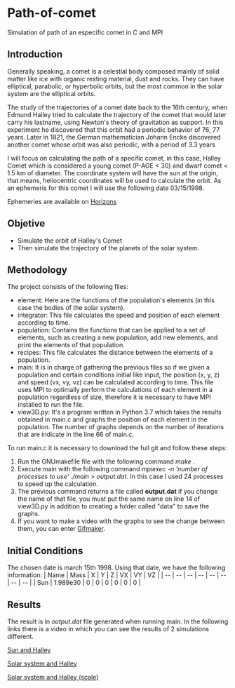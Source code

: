 # Path-of-comet
Simulation of path of an especific comet in C and MPI

## Introduction
Generally speaking, a comet is a celestial body composed mainly of solid matter like ice with organic resting material, dust and rocks. They can have elliptical, parabolic, or hyperbolic orbits, but the most common in the solar system are the elliptical orbits.

The study of the trajectories of a comet date back to the 16th century, when Edmund Halley tried to calculate the trajectory of the comet that would later carry his lastname, using Newton's theory of gravitation as support. In this experiment he discovered that this orbit had a periodic behavior of 76, 77 years.
Later in 1821, the German mathematician Johann Encke discovered another comet whose orbit was also periodic, with a period of 3.3 years

I will focus on calculating the path of a specific comet, in this case, Halley Comet which is considered a young comet (P-AGE < 30) and dwarf comet < 1.5 km of diameter.
The coordinate system will have the sun at the origin, that means, heliocentric coordinates will be used to calculate the orbit.
As an ephemeris for this comet I will use the following date 03/15/1998.

Ephemeries are available on [Horizons](https://ssd.jpl.nasa.gov/horizons.cgi)

## Objetive
- Simulate the orbit of Halley's Comet
- Then simulate the trajectory of the planets of the solar system.


## Methodology
The project consists of the following files:
- element: Here are the functions of the population's elements (in this case the bodies of the solar system).
- integrator: This file calculates the speed and position of each element according to time.
- population: Contains the functions that can be applied to a set of elements, such as creating a new population, add new elements, and print the elements of that population.
- recipes: This file calculates the distance between the elements of a population.
- main: It is in charge of gathering the previous files so if we given a population and certain conditions initial like input, the position (x, y, z) and speed (vx, vy, vz) can be calculated according to time. This file uses MPI to optimally perform the calculations of each element in a population regardless of size, therefore it is necessary to have MPI installed to run the file.
- view3D.py: It's a program written in Python 3.7 which takes the results obtained in main.c and graphs the position of each element in the population. 
The number of graphs depends on the number of iterations that are indicate in the line 66 of main.c.


To run main.c it is necessary to download the full git and follow these steps:

1. Run the GNUmakefile file with the following command *make* .
2. Execute main with the following command *mpiexec -n 'number of processes to use' ./main > output.dat*. In this case I used 24 processes to speed up the calculation.
3. The previous command returns a file called **output.dat** if you change the name of that file, you must put the same name on line 14 of view3D.py in addition to creating a folder called "data" to save the graphs.
4. If you want to make a video with the graphs to see the change between them, you can enter [Gifmaker](https://gifmaker.me/).


## Initial Conditions 
The chosen date is march 15th 1998.
Using that date, we have the following information:
| Name | Mass | X | Y | Z | VX | VY | VZ |
| -- | -- | -- | -- | -- | -- | -- | -- |
| Sun | 1.989e30 | 0 | 0 | 0 | 0 | 0 | 0 |

## Results
The result is in *output.dat* file generated when running main. In the following links there is a video in which you can see the results of 2 simulations different.

[Sun and Halley](https://drive.google.com/file/d/1-8b9hEDP-P7key8j2RUkyfi60CnNfXz8/view?usp=sharing)

[Solar system and Halley](https://drive.google.com/file/d/1sMrY7uikySPxscVMTttsb_Zr8TpHq27y/view?usp=sharing)

[Solar system and Halley (scale)](https://drive.google.com/file/d/19i0Mjx8frIiA_XL1GTe7e5PMzH8Gi7KE/view?usp=sharing)

